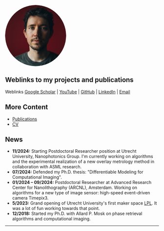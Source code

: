 <style>
@media (prefers-color-scheme: dark) {
  body {
    background-color: #1e1e1e;
    color: #f0f0f0;
  }

  a {
    color: #4dbbff;
  }

  h1, h2, h3, h4, h5, h6 {
    color: #f0f0f0;
  }

  pre, code {
    background-color: #2d2d2d;
    border: 1px solid #444;
  }

  strong {
    color: #f0f0f0;
  }
}
</style>

<img src="/assets/img/me.png" alt="Jacob Seifert" style="width: 200px; border-radius: 50%;">

## Weblinks to my projects and publications

Weblinks
[Google Scholar](https://scholar.google.com/citations?user=Ag36EtoAAAAJ) | [YouTube](https://www.youtube.com/@JacobSeifert) | [GitHub](https://github.com/Duxon) | [LinkedIn](https://www.linkedin.com/in/jacob-seifert-458933152/) | [Email](mailto:derduxon+github.io@gmail.com)

## More Content

*   [Publications](/publications)
*   [CV](/assets/pdf/CV.pdf)

## News

*   **11/2024:** Starting Postdoctoral Researcher position at Utrecht University, Nanophotonics Group. I'm currently working on algorithms and the experimental realization of a new overlay metrology method in collaboration with ASML research.
*   **07/2024:** Defended my Ph.D. thesis: "Differentiable Modeling for Computational Imaging".
*   **01/2024 – 09/2024:** Postdoctoral Researcher at Advanced Research Center for Nanolithography (ARCNL), Amsterdam. Working on algorithms for a new type of image sensor: high-speed event-driven camera Timepix3. 
*   **5/2023:** Grand opening of Utrecht University's first maker space [LPL](https://www.uu.nl/en/research/lilis-proto-lab). It was a lot of fun working towards that point. 
*   **12/2018:** Started my Ph.D. with Allard P. Mosk on phase retrieval algorithms and computational imaging.

---


